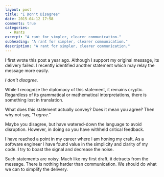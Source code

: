 ```yaml
---
layout: post
title: "I Don't Disagree"
date: 2015-04-12 17:58
comments: true
categories: 
  - Rants
excerpt: "A rant for simpler, clearer communication."
subheading: "A rant for simpler, clearer communication."
description: "A rant for simpler, clearer communication."
---
```

I first wrote this post a year ago. Although I support my original message, its delivery failed. I recently identified another statement which may relay the message more easily.

*I don't disagree.*

While I recognize the diplomacy of this statement, it remains cryptic. Regardless of its grammatical or mathematical interpretations, there is something lost in translation.

What does this statement actually convey? Does it mean you agree? Then why not say, *"I agree."*

Maybe you disagree, but have watered-down the language to avoid disruption. However, in doing so you have withheld critical feedback.

I have reached a point in my career where I am honing my craft. As a software engineer I have found value in the simplicity and clarity of my code. I try to boast the signal and decrease the noise.

Such statements are noisy. Much like my first draft, it detracts from the message. There is nothing harder than communication. We should do what we can to simplify the delivery.
